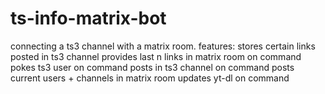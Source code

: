 # ts-info-matrix-bot

connecting a ts3 channel with a matrix room.
features:
stores certain links posted in ts3 channel
provides last n links in matrix room on command
pokes ts3 user on command
posts in ts3 channel on command
posts current users + channels in matrix room
updates yt-dl on command
